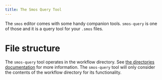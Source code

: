 ```yaml
---
title: The Smos Query Tool
---
```


The `smos` editor comes with some handy companion tools.
`smos-query` is one of those and it is a query tool for your `.smos` files.

# File structure

The `smos-query` tool operates in the workflow directory.
See [the directories documentation](/directories) for more information.
The `smos-query` tool will only consider the contents of the workflow directory for its functionality.

